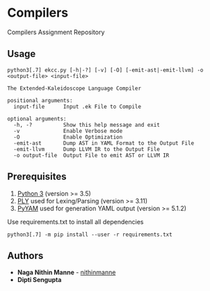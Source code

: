 # Compilers
Compilers Assignment Repository

## Usage
```
python3[.7] ekcc.py [-h|-?] [-v] [-O] [-emit-ast|-emit-llvm] -o <output-file> <input-file>

The Extended-Kaleidoscope Language Compiler

positional arguments:
  input-file      Input .ek File to Compile

optional arguments:
  -h, -?          Show this help message and exit
  -v              Enable Verbose mode
  -O              Enable Optimization
  -emit-ast       Dump AST in YAML Format to the Output File
  -emit-llvm      Dump LLVM IR to the Output File
  -o output-file  Output File to emit AST or LLVM IR
```

## Prerequisites
1.  [Python 3](https://www.python.org/) (version >= 3.5)
2.  [PLY](https://www.dabeaz.com/ply/) used for Lexing/Parsing (version >= 3.11)
3.  [PyYAM](https://github.com/yaml/pyyaml/) used for generation YAML output (version >= 5.1.2)

Use requirements.txt to install all dependencies
```
python3[.7] -m pip install --user -r requirements.txt
```

## Authors

* **Naga Nithin Manne** - [nithinmanne](https://github.com/nithinmanne)
* **Dipti Sengupta**
